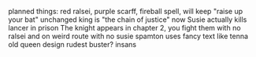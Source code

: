 planned things:
  red ralsei, purple scarff, fireball spell, will keep "raise up your bat" unchanged
  king is "the chain of justice" now
  Susie actually kills lancer in prison
  The knight appears in chapter 2, you fight them with no ralsei and on weird route with no susie
  spamton uses fancy text like tenna
  old queen design
  rudest buster?
  insans
